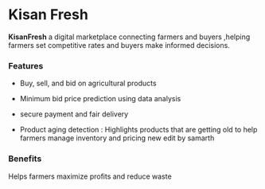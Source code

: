 # Kisan Fresh

**KisanFresh** a digital marketplace connecting farmers and buyers ,helping farmers set competitive rates and buyers make informed decisions.

### Features
- Buy, sell, and bid on agricultural products
- Minimum bid price prediction using data analysis

- secure payment  and fair delivery

- Product aging detection : Highlights products that are getting old to help farmers manage inventory and pricing new edit by samarth 
### Benefits 
Helps farmers maximize profits and reduce waste 

